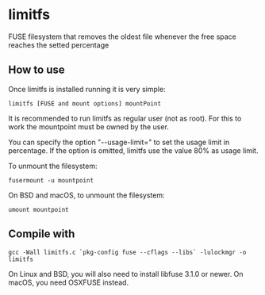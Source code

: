 # limitfs
FUSE filesystem that removes the oldest file whenever the free space reaches the setted percentage

## How to use
Once limitfs is installed running it is very simple:

```
limitfs [FUSE and mount options] mountPoint
```
It is recommended to run limitfs as regular user (not as root). For
this to work the mountpoint must be owned by the user.

You can specify the option "--usage-limit=<d>" to set the usage limit
in percentage. If the option is omitted, limitfs use the value 80% as
usage limit.


To unmount the filesystem:
```
fusermount -u mountpoint
```

On BSD and macOS, to unmount the filesystem:
```
umount mountpoint
```


## Compile with
```
gcc -Wall limitfs.c `pkg-config fuse --cflags --libs` -lulockmgr -o limitfs
```

On Linux and BSD, you will also need to install libfuse 3.1.0 or
newer. On macOS, you need OSXFUSE instead.

